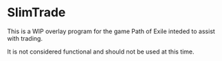 # SlimTrade

This is a WIP overlay program for the game Path of Exile inteded to assist with trading.

It is not considered functional and should not be used at this time.
